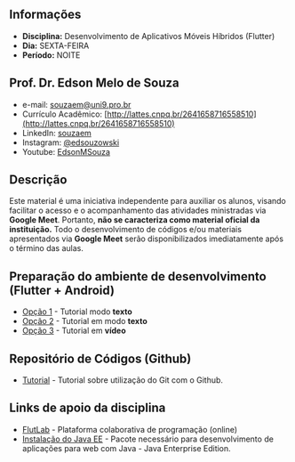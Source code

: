 ## Informações
* **Disciplina:** Desenvolvimento de Aplicativos Móveis Híbridos (Flutter)
* **Dia:** SEXTA-FEIRA
* **Período:** NOITE

## Prof. Dr. Edson Melo de Souza
+ e-mail: [souzaem@uni9.pro.br](mailto:souzaem@uni9.pro.br)
+ Currículo Acadêmico: [http://lattes.cnpq.br/2641658716558510](http://lattes.cnpq.br/2641658716558510)
+ LinkedIn: [souzaem](https://www.linkedin.com/in/souzaem/)
+ Instagram: [@edsouzowski](https://www.instagram.com/edsouzowski/)
+ Youtube: [EdsonMSouza](https://youtube.com/EdsonMSouza/playlists)

## Descrição
Este material é uma iniciativa independente para auxiliar os alunos, visando facilitar o acesso e o acompanhamento das atividades ministradas via **Google Meet**. Portanto, **não se caracteriza como material oficial da instituição.** Todo o desenvolvimento de códigos e/ou materiais apresentados via **Google Meet** serão disponibilizados imediatamente após o término das aulas.

## Preparação do ambiente de desenvolvimento (Flutter + Android)
* [Opção 1](https://balta.io/blog/flutter-instalacao-configuracao-android-windows) - Tutorial modo **texto**
* [Opção 2](https://medium.com/flutter-comunidade-br/instalando-e-configurando-flutter-no-windows-cae74711df1e#:~:text=Instala%C3%A7%C3%A3o%20do%20Android%20SDK&text=Nesta%20tela%20na%20parte%20de,Packages%20perto%20do%20bot%C3%A3o%20OK) - Tutorial em modo **texto**
* [Opção 3](https://www.youtube.com/watch?v=yuyoorvL1Y4) - Tutorial em **vídeo**

## Repositório de Códigos (Github)
* [Tutorial](https://github.com/geracaoti/comandos-git) - Tutorial sobre utilização do Git com o Github. 
  
## Links de apoio da disciplina
+ [FlutLab](https://flutlab.io/editor) - Plataforma colaborativa de programação (online)
+ [Instalação do Java EE](https://www.oracle.com/java/technologies/javaee-8-sdk-downloads.html) - Pacote necessário para desenvolvimento de aplicações para web com Java - Java Enterprise Edition.
